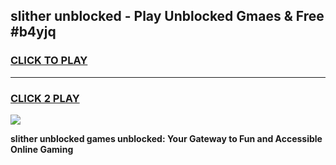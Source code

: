 
## slither unblocked - Play Unblocked Gmaes & Free #b4yjq
<h3>
<a href="https://news.freeplayer.one?title=slither_unblocked&ref=24F">CLICK TO PLAY</a></h3>
<hr>

<h3>
<a href="https://news.freeplayer.one?title=slither_unblocked&ref=24F">CLICK 2 PLAY</a>
  
</h3>

<a href="https://news.freeplayer.one?title=slither_unblocked&ref=24F/"><img src="https://clearcache.store/games.png"></a>


**slither unblocked games unblocked: Your Gateway to Fun and Accessible Online Gaming**
